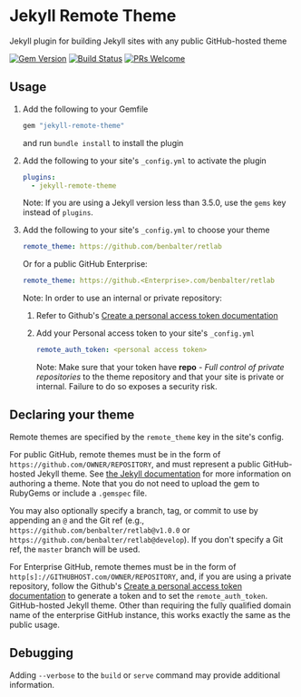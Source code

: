 # Jekyll Remote Theme

Jekyll plugin for building Jekyll sites with any public GitHub-hosted theme

[![Gem Version](https://badge.fury.io/rb/jekyll-remote-theme.svg)](https://badge.fury.io/rb/jekyll-remote-theme) [![Build Status](https://travis-ci.org/benbalter/jekyll-remote-theme.svg?branch=master)](https://travis-ci.org/benbalter/jekyll-remote-theme) [![PRs Welcome](https://img.shields.io/badge/PRs-welcome-brightgreen.svg?style=flat-square)](http://makeapullrequest.com)


## Usage

1. Add the following to your Gemfile

   ```ruby
   gem "jekyll-remote-theme"
   ```

   and run `bundle install` to install the plugin

2. Add the following to your site's `_config.yml` to activate the plugin

   ```yml
   plugins:
     - jekyll-remote-theme
   ```

   Note: If you are using a Jekyll version less than 3.5.0, use the `gems` key instead of `plugins`.

3. Add the following to your site's `_config.yml` to choose your theme

   ```yml
   remote_theme: https://github.com/benbalter/retlab
   ```

   Or for a public GitHub Enterprise:
   
   ```yml
   remote_theme: https://github.<Enterprise>.com/benbalter/retlab
   ```

   Note: In order to use an internal or private repository:
  
    1. Refer to Github's [Create a personal access token documentation](https://docs.github.com/en/github/authenticating-to-github/creating-a-personal-access-token)

    2. Add your Personal access token to your site's `_config.yml`

       ```yml
       remote_auth_token: <personal access token>
       ```
       
       Note: Make sure that your token have **repo** - *Full control of private repositories* to the theme repository and that your site is private or internal. Failure to do so exposes a security risk.


## Declaring your theme

Remote themes are specified by the `remote_theme` key in the site's config.

For public GitHub, remote themes must be in the form of `https://github.com/OWNER/REPOSITORY`, and must represent a public GitHub-hosted Jekyll theme. See [the Jekyll documentation](https://jekyllrb.com/docs/themes/) for more information on authoring a theme. Note that you do not need to upload the gem to RubyGems or include a `.gemspec` file.

You may also optionally specify a branch, tag, or commit to use by appending an `@` and the Git ref (e.g., `https://github.com/benbalter/retlab@v1.0.0` or `https://github.com/benbalter/retlab@develop`). If you don't specify a Git ref, the `master` branch will be used.

For Enterprise GitHub, remote themes must be in the form of `http[s]://GITHUBHOST.com/OWNER/REPOSITORY`, and, if you are using a private repository, follow the Github's [Create a personal access token documentation](https://docs.github.com/en/github/authenticating-to-github/creating-a-personal-access-token) to generate a token and to set the `remote_auth_token`.  GitHub-hosted Jekyll theme. Other than requiring the fully qualified domain name of the enterprise GitHub instance, this works exactly the same as the public usage.

## Debugging

Adding `--verbose` to the `build` or `serve` command may provide additional information.

##
